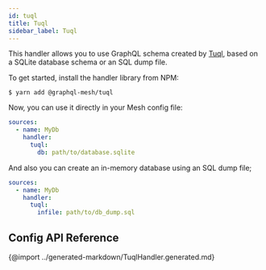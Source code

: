 ```yaml
---
id: tuql
title: Tuql
sidebar_label: Tuql
---
```


This handler allows you to use GraphQL schema created by [Tuql](https://github.com/bradleyboy/tuql), based on a SQLite database schema or an SQL dump file.

To get started, install the handler library from NPM:

```
$ yarn add @graphql-mesh/tuql
```

Now, you can use it directly in your Mesh config file:

```yml
sources:
  - name: MyDb
    handler:
      tuql:
        db: path/to/database.sqlite
```

And also you can create an in-memory database using an SQL dump file;

```yml
sources:
  - name: MyDb
    handler:
      tuql:
        infile: path/to/db_dump.sql
```

## Config API Reference

{@import ../generated-markdown/TuqlHandler.generated.md}
